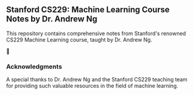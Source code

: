 <h2><b>Stanford CS229: Machine Learning Course Notes by Dr. Andrew Ng</b></h2>
This repository contains comprehensive notes from Stanford's renowned CS229 Machine Learning course, taught by Dr. Andrew Ng.

<br>

🤝<h3><b> Acknowledgments</b></h3>
A special thanks to Dr. Andrew Ng and the Stanford CS229 teaching team for providing such valuable resources in the field of machine learning.
